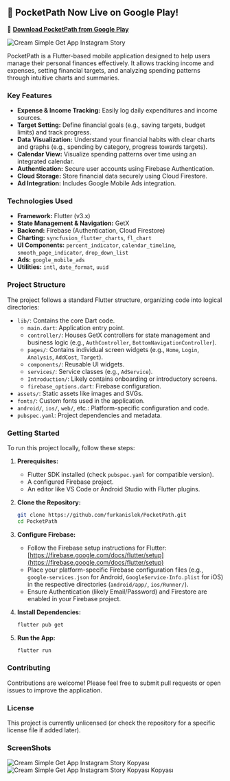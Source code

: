 ## 🚀 PocketPath Now Live on Google Play!

📲 **[Download PocketPath from Google Play](https://play.google.com/store/apps/details?id=com.pocket.pocketPath)**

![Cream Simple Get App Instagram Story](https://github.com/user-attachments/assets/2605967e-39d5-484b-b2a9-958ba08df418)

PocketPath is a Flutter-based mobile application designed to help users manage their personal finances effectively. It allows tracking income and expenses, setting financial targets, and analyzing spending patterns through intuitive charts and summaries.

### Key Features

*   **Expense & Income Tracking:** Easily log daily expenditures and income sources.
*   **Target Setting:** Define financial goals (e.g., saving targets, budget limits) and track progress.
*   **Data Visualization:** Understand your financial habits with clear charts and graphs (e.g., spending by category, progress towards targets).
*   **Calendar View:** Visualize spending patterns over time using an integrated calendar.
*   **Authentication:** Secure user accounts using Firebase Authentication.
*   **Cloud Storage:** Store financial data securely using Cloud Firestore.
*   **Ad Integration:** Includes Google Mobile Ads integration.

### Technologies Used

*   **Framework:** Flutter (v3.x)
*   **State Management & Navigation:** GetX
*   **Backend:** Firebase (Authentication, Cloud Firestore)
*   **Charting:** `syncfusion_flutter_charts`, `fl_chart`
*   **UI Components:** `percent_indicator`, `calendar_timeline`, `smooth_page_indicator`, `drop_down_list`
*   **Ads:** `google_mobile_ads`
*   **Utilities:** `intl`, `date_format`, `uuid`

### Project Structure

The project follows a standard Flutter structure, organizing code into logical directories:

*   `lib/`: Contains the core Dart code.
    *   `main.dart`: Application entry point.
    *   `controller/`: Houses GetX controllers for state management and business logic (e.g., `AuthController`, `BottomNavigationController`).
    *   `pages/`: Contains individual screen widgets (e.g., `Home`, `Login`, `Analysis`, `AddCost`, `Target`).
    *   `components/`: Reusable UI widgets.
    *   `services/`: Service classes (e.g., `AdService`).
    *   `Introduction/`: Likely contains onboarding or introductory screens.
    *   `firebase_options.dart`: Firebase configuration.
*   `assets/`: Static assets like images and SVGs.
*   `fonts/`: Custom fonts used in the application.
*   `android/`, `ios/`, `web/`, etc.: Platform-specific configuration and code.
*   `pubspec.yaml`: Project dependencies and metadata.

### Getting Started

To run this project locally, follow these steps:

1.  **Prerequisites:**
    *   Flutter SDK installed (check `pubspec.yaml` for compatible version).
    *   A configured Firebase project.
    *   An editor like VS Code or Android Studio with Flutter plugins.

2.  **Clone the Repository:**
    ```bash
    git clone https://github.com/furkanislek/PocketPath.git
    cd PocketPath
    ```

3.  **Configure Firebase:**
    *   Follow the Firebase setup instructions for Flutter: [https://firebase.google.com/docs/flutter/setup](https://firebase.google.com/docs/flutter/setup)
    *   Place your platform-specific Firebase configuration files (e.g., `google-services.json` for Android, `GoogleService-Info.plist` for iOS) in the respective directories (`android/app/`, `ios/Runner/`).
    *   Ensure Authentication (likely Email/Password) and Firestore are enabled in your Firebase project.

4.  **Install Dependencies:**
    ```bash
    flutter pub get
    ```

5.  **Run the App:**
    ```bash
    flutter run
    ```

### Contributing

Contributions are welcome! Please feel free to submit pull requests or open issues to improve the application.

### License

This project is currently unlicensed (or check the repository for a specific license file if added later).

### ScreenShots
![Cream Simple Get App Instagram Story Kopyası](https://github.com/user-attachments/assets/30148249-26a8-443e-b704-83d1db32272c)![Cream Simple Get App Instagram Story Kopyası Kopyası](https://github.com/user-attachments/assets/8df09039-cd95-438d-a3eb-d4278304d9bb)


